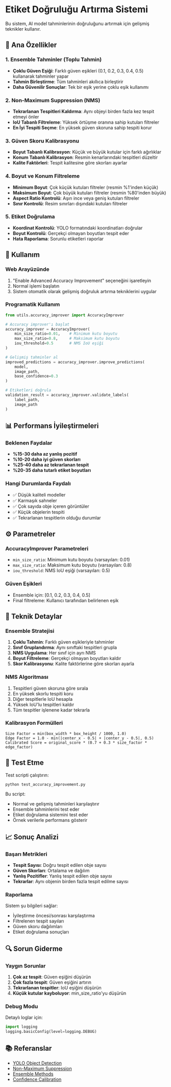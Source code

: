 # Etiket Doğruluğu Artırma Sistemi

Bu sistem, AI model tahminlerinin doğruluğunu artırmak için gelişmiş teknikler kullanır.

## 🎯 Ana Özellikler

### 1. Ensemble Tahminler (Toplu Tahmin)
- **Çoklu Güven Eşiği**: Farklı güven eşikleri (0.1, 0.2, 0.3, 0.4, 0.5) kullanarak tahminler yapar
- **Tahmin Birleştirme**: Tüm tahminleri akıllıca birleştirir
- **Daha Güvenilir Sonuçlar**: Tek bir eşik yerine çoklu eşik kullanımı

### 2. Non-Maximum Suppression (NMS)
- **Tekrarlanan Tespitleri Kaldırma**: Aynı objeyi birden fazla kez tespit etmeyi önler
- **IoU Tabanlı Filtreleme**: Yüksek örtüşme oranına sahip kutuları filtreler
- **En İyi Tespiti Seçme**: En yüksek güven skoruna sahip tespiti korur

### 3. Güven Skoru Kalibrasyonu
- **Boyut Tabanlı Kalibrasyon**: Küçük ve büyük kutular için farklı ağırlıklar
- **Konum Tabanlı Kalibrasyon**: Resmin kenarlarındaki tespitleri düzeltir
- **Kalite Faktörleri**: Tespit kalitesine göre skorları ayarlar

### 4. Boyut ve Konum Filtreleme
- **Minimum Boyut**: Çok küçük kutuları filtreler (resmin %1'inden küçük)
- **Maksimum Boyut**: Çok büyük kutuları filtreler (resmin %80'inden büyük)
- **Aspect Ratio Kontrolü**: Aşırı ince veya geniş kutuları filtreler
- **Sınır Kontrolü**: Resim sınırları dışındaki kutuları filtreler

### 5. Etiket Doğrulama
- **Koordinat Kontrolü**: YOLO formatındaki koordinatları doğrular
- **Boyut Kontrolü**: Gerçekçi olmayan boyutları tespit eder
- **Hata Raporlama**: Sorunlu etiketleri raporlar

## 🚀 Kullanım

### Web Arayüzünde
1. "Enable Advanced Accuracy Improvement" seçeneğini işaretleyin
2. Normal işlemi başlatın
3. Sistem otomatik olarak gelişmiş doğruluk artırma tekniklerini uygular

### Programatik Kullanım
```python
from utils.accuracy_improver import AccuracyImprover

# Accuracy improver'ı başlat
accuracy_improver = AccuracyImprover(
    min_size_ratio=0.01,    # Minimum kutu boyutu
    max_size_ratio=0.8,     # Maksimum kutu boyutu
    iou_threshold=0.5       # NMS IoU eşiği
)

# Gelişmiş tahminler al
improved_predictions = accuracy_improver.improve_predictions(
    model, 
    image_path, 
    base_confidence=0.3
)

# Etiketleri doğrula
validation_result = accuracy_improver.validate_labels(
    label_path, 
    image_path
)
```

## 📊 Performans İyileştirmeleri

### Beklenen Faydalar
- **%15-30 daha az yanlış pozitif**
- **%10-20 daha iyi güven skorları**
- **%25-40 daha az tekrarlanan tespit**
- **%20-35 daha tutarlı etiket boyutları**

### Hangi Durumlarda Faydalı
- ✅ Düşük kaliteli modeller
- ✅ Karmaşık sahneler
- ✅ Çok sayıda obje içeren görüntüler
- ✅ Küçük objelerin tespiti
- ✅ Tekrarlanan tespitlerin olduğu durumlar

## ⚙️ Parametreler

### AccuracyImprover Parametreleri
- `min_size_ratio`: Minimum kutu boyutu (varsayılan: 0.01)
- `max_size_ratio`: Maksimum kutu boyutu (varsayılan: 0.8)
- `iou_threshold`: NMS IoU eşiği (varsayılan: 0.5)

### Güven Eşikleri
- Ensemble için: [0.1, 0.2, 0.3, 0.4, 0.5]
- Final filtreleme: Kullanıcı tarafından belirlenen eşik

## 🔧 Teknik Detaylar

### Ensemble Stratejisi
1. **Çoklu Tahmin**: Farklı güven eşikleriyle tahminler
2. **Sınıf Gruplandırma**: Aynı sınıftaki tespitleri grupla
3. **NMS Uygulama**: Her sınıf için ayrı NMS
4. **Boyut Filtreleme**: Gerçekçi olmayan boyutları kaldır
5. **Skor Kalibrasyonu**: Kalite faktörlerine göre skorları ayarla

### NMS Algoritması
1. Tespitleri güven skoruna göre sırala
2. En yüksek skorlu tespiti koru
3. Diğer tespitlerle IoU hesapla
4. Yüksek IoU'lu tespitleri kaldır
5. Tüm tespitler işlenene kadar tekrarla

### Kalibrasyon Formülleri
```
Size Factor = min(box_width * box_height / 1000, 1.0)
Edge Factor = 1.0 - min(|center_x - 0.5| + |center_y - 0.5|, 0.5)
Calibrated Score = original_score * (0.7 + 0.3 * size_factor * edge_factor)
```

## 🧪 Test Etme

Test scripti çalıştırın:
```bash
python test_accuracy_improvement.py
```

Bu script:
- Normal ve gelişmiş tahminleri karşılaştırır
- Ensemble tahminlerini test eder
- Etiket doğrulama sistemini test eder
- Örnek verilerle performans gösterir

## 📈 Sonuç Analizi

### Başarı Metrikleri
- **Tespit Sayısı**: Doğru tespit edilen obje sayısı
- **Güven Skorları**: Ortalama ve dağılım
- **Yanlış Pozitifler**: Yanlış tespit edilen obje sayısı
- **Tekrarlar**: Aynı objenin birden fazla tespit edilme sayısı

### Raporlama
Sistem şu bilgileri sağlar:
- İyileştirme öncesi/sonrası karşılaştırma
- Filtrelenen tespit sayıları
- Güven skoru dağılımları
- Etiket doğrulama sonuçları

## 🔍 Sorun Giderme

### Yaygın Sorunlar
1. **Çok az tespit**: Güven eşiğini düşürün
2. **Çok fazla tespit**: Güven eşiğini artırın
3. **Tekrarlanan tespitler**: IoU eşiğini düşürün
4. **Küçük kutular kayboluyor**: min_size_ratio'yu düşürün

### Debug Modu
Detaylı loglar için:
```python
import logging
logging.basicConfig(level=logging.DEBUG)
```

## 📚 Referanslar

- [YOLO Object Detection](https://arxiv.org/abs/1506.02640)
- [Non-Maximum Suppression](https://en.wikipedia.org/wiki/Non-maximum_suppression)
- [Ensemble Methods](https://en.wikipedia.org/wiki/Ensemble_learning)
- [Confidence Calibration](https://arxiv.org/abs/1706.04599) 